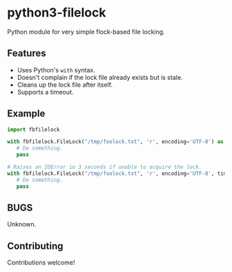 python3-filelock
================

Python module for very simple flock-based file locking.

Features
--------
* Uses Python's ```with``` syntax.
* Doesn't complain if the lock file already exists but is stale.
* Cleans up the lock file after itself.
* Supports a timeout.

Example
-------
```python
import fbfilelock

with fbfilelock.FileLock("/tmp/foolock.txt", 'r', encoding='UTF-8') as f:
   # Do something.
   pass

# Raises an IOError in 3 seconds if unable to acquire the lock.
with fbfilelock.FileLock("/tmp/foolock.txt", 'r', encoding='UTF-8', timeout=3, delay=0.5) as f:
   # Do something.
   pass
```

BUGS
----
Unknown.

Contributing
------------
Contributions welcome!
